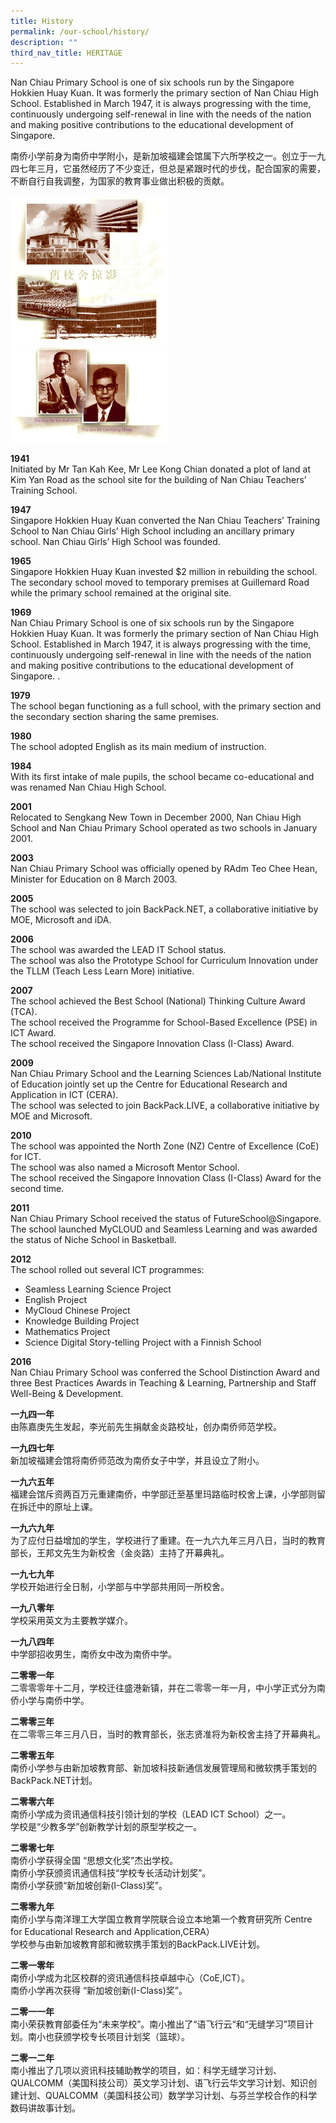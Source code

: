 ```yaml
---
title: History
permalink: /our-school/history/
description: ""
third_nav_title: HERITAGE
---
```

Nan Chiau Primary School is one of six schools run by the Singapore Hokkien Huay Kuan. It was formerly the primary section of Nan Chiau High School. Established in March 1947, it is always progressing with the time, continuously undergoing self-renewal in line with the needs of the nation and making positive contributions to the educational development of Singapore.

南侨小学前身为南侨中学附小，是新加坡福建会馆属下六所学校之一。创立于一九四七年三月，它虽然经历了不少变迁，但总是紧跟时代的步伐，配合国家的需要，不断自行自我调整，为国家的教育事业做出积极的贡献。

<img src="/images/Homepage/Old_NCPS.jpg" style="width:50%">

<img src="/images/Homepage/Tan_KK_Lee_KC.jpg" style="width:50%">

**1941**  
Initiated by Mr Tan Kah Kee, Mr Lee Kong Chian donated a plot of land at Kim Yan Road as the school site for the building of Nan Chiau Teachers’ Training School.

**1947**  
Singapore Hokkien Huay Kuan converted the Nan Chiau Teachers’ Training School to Nan Chiau Girls’ High School including an ancillary primary school. Nan Chiau Girls’ High School was founded.

**1965**  
Singapore Hokkien Huay Kuan invested $2 million in rebuilding the school. The secondary school moved to temporary premises at Guillemard Road while the primary school remained at the original site.

**1969**  
Nan Chiau Primary School is one of six schools run by the Singapore Hokkien Huay Kuan. It was formerly the primary section of Nan Chiau High School. Established in March 1947, it is always progressing with the time, continuously undergoing self-renewal in line with the needs of the nation and making positive contributions to the educational development of Singapore. .

**1979**  
The school began functioning as a full school, with the primary section and the secondary section sharing the same premises.

**1980**  
The school adopted English as its main medium of instruction.

**1984**  
With its first intake of male pupils, the school became co-educational and was renamed Nan Chiau High School.

**2001**  
Relocated to Sengkang New Town in December 2000, Nan Chiau High School and Nan Chiau Primary School operated as two schools in January 2001.

**2003**  
Nan Chiau Primary School was officially opened by RAdm Teo Chee Hean, Minister for Education on 8 March 2003.

**2005**  
The school was selected to join BackPack.NET, a collaborative initiative by MOE, Microsoft and iDA.

**2006**  
The school was awarded the LEAD IT School status.  
The school was also the Prototype School for Curriculum Innovation under the TLLM (Teach Less Learn More) initiative.

**2007**  
The school achieved the Best School (National) Thinking Culture Award (TCA).  
The school received the Programme for School-Based Excellence (PSE) in ICT Award.  
The school received the Singapore Innovation Class (I-Class) Award.

**2009**  
Nan Chiau Primary School and the Learning Sciences Lab/National Institute of Education jointly set up the Centre for Educational Research and Application in ICT (CERA).  
The school was selected to join BackPack.LIVE, a collaborative initiative by MOE and Microsoft.

**2010**  
The school was appointed the North Zone (NZ) Centre of Excellence (CoE) for ICT.  
The school was also named a Microsoft Mentor School.  
The school received the Singapore Innovation Class (I-Class) Award for the second time.

**2011**  
Nan Chiau Primary School received the status of FutureSchool@Singapore.  
The school launched MyCLOUD and Seamless Learning and was awarded the status of Niche School in Basketball.

**2012**  
The school rolled out several ICT programmes:

*   Seamless Learning Science Project
*   English Project
*   MyCloud Chinese Project
*   Knowledge Building Project
*   Mathematics Project
*   Science Digital Story-telling Project with a Finnish School

**2016**  
Nan Chiau Primary School was conferred the School Distinction Award and three Best Practices Awards in Teaching &amp; Learning, Partnership and Staff Well-Being &amp; Development.

**一九四一年**  
由陈嘉庚先生发起，李光前先生捐献金炎路校址，创办南侨师范学校。

**一九四七年**  
新加坡福建会馆将南侨师范改为南侨女子中学，并且设立了附小。

**一九六五年**  
福建会馆斥资两百万元重建南侨，中学部迁至基里玛路临时校舍上课，小学部则留在拆迁中的原址上课。

**一九六九年**  
为了应付日益增加的学生，学校进行了重建。在一九六九年三月八日，当时的教育部长，王邦文先生为新校舍（金炎路）主持了开幕典礼。

**一九七九年**  
学校开始进行全日制，小学部与中学部共用同一所校舍。

**一九八零年**  
学校采用英文为主要教学媒介。

**一九八四年**  
中学部招收男生，南侨女中改为南侨中学。

**二零零一年**  
二零零零年十二月，学校迁往盛港新镇，并在二零零一年一月，中小学正式分为南侨小学与南侨中学。

**二零零三年**  
在二零零三年三月八日，当时的教育部长，张志贤准将为新校舍主持了开幕典礼。

**二零零五年**  
南侨小学参与由新加坡教育部、新加坡科技新通信发展管理局和微软携手策划的BackPack.NET计划。

**二零零六年**  
南侨小学成为资讯通信科技引领计划的学校（LEAD ICT School）之一。  
学校是“少教多学”创新教学计划的原型学校之一。

**二零零七年**  
南侨小学获得全国 “思想文化奖”杰出学校。  
南侨小学获颁资讯通信科技“学校专长活动计划奖”。  
南侨小学获颁“新加坡创新(I-Class)奖”。

**二零零九年**  
南侨小学与南洋理工大学国立教育学院联合设立本地第一个教育研究所 Centre for Educational Research and Application,CERA）  
学校参与由新加坡教育部和微软携手策划的BackPack.LIVE计划。

**二零一零年**  
南侨小学成为北区校群的资讯通信科技卓越中心（CoE,ICT）。  
南侨小学再次获得 “新加坡创新(I-Class)奖”。

**二零一一年**  
南小荣获教育部委任为“未来学校”。南小推出了“语飞行云“和“无缝学习”项目计划。南小也获颁学校专长项目计划奖（篮球）。

**二零一二年**  
南小推出了几项以资讯科技辅助教学的项目，如：科学无缝学习计划、QUALCOMM（美国科技公司）英文学习计划、语飞行云华文学习计划、知识创建计划、QUALCOMM（美国科技公司）数学学习计划、与芬兰学校合作的科学数码讲故事计划。